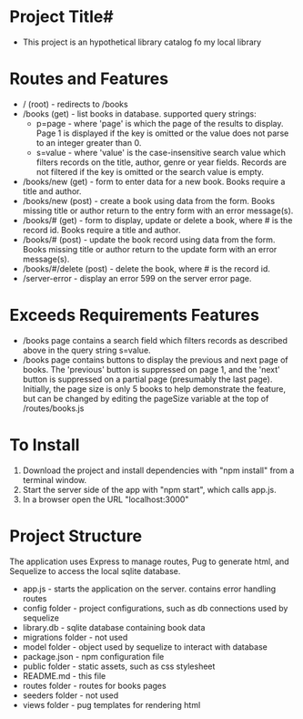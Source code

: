 # Project Title#
* This project is an hypothetical library catalog fo my local library

# Routes and Features #

* / (root)          - redirects to /books
* /books (get)      - list books in database. supported query strings:
  * p=page  - where 'page' is which the page of the results to display. Page 1 is 
              displayed if the key is omitted or the value does not parse to an 
              integer greater than 0.
  * s=value - where 'value' is the case-insensitive search value which filters records 
              on the title, author, genre or year fields. Records are not 
              filtered if the key is omitted or the search value is empty.
* /books/new (get)  - form to enter data for a new book. Books require a title and
                      author.
* /books/new (post) - create a book using data from the form.  Books missing title
                      or author return to the entry form with an error message(s).
* /books/# (get)    - form to display, update or delete a book, where # is the 
                      record id.  Books require a title and author.
* /books/# (post)   - update the book record using data from the form. Books missing
                      title or author return to the update form with an error message(s).
* /books/#/delete (post) - delete the book, where # is the record id.
* /server-error     - display an error 599 on the server error page.

# Exceeds Requirements Features #

* /books page contains a search field which filters records as described above in 
  the query string s=value.
* /books page contains buttons to display the previous and next page of books. The
  'previous' button is suppressed on page 1, and the 'next' button is suppressed 
  on a partial page (presumably the last page). Initially, the page size is only 
  5 books to help demonstrate the feature, but can be changed by editing the 
  pageSize variable at the top of /routes/books.js

# To Install #

1. Download the project and install dependencies with "npm install" from a terminal window.
2. Start the server side of the app with "npm start", which calls app.js.
3. In a browser open the URL "localhost:3000"

# Project Structure #

The application uses Express to manage routes, Pug to generate html, and 
Sequelize to access the local sqlite database.

* app.js        - starts the application on the server. contains error handling routes
* config folder - project configurations, such as db connections used by sequelize
* library.db    - sqlite database containing book data
* migrations folder - not used
* model folder  - object used by sequelize to interact with database 
* package.json  - npm configuration file
* public folder - static assets, such as css stylesheet
* README.md     - this file
* routes folder - routes for books pages
* seeders folder - not used
* views folder  - pug templates for rendering html

